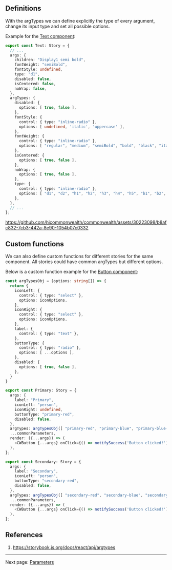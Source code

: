 ## Definitions

With the argTypes we can define explicitly the type of every argument, change its input type and set all possible options.

Example for the [Text component](https://github.com/hicommonwealth/commonwealth/blob/master/packages/commonwealth/.storybook/stories/atoms/Text.stories.tsx):

```typescript
export const Text: Story = {
  // ...
  args: {
    children: "Display1 semi bold",
    fontWeight: "semiBold",
    fontStyle: undefined,
    type: "d1",
    disabled: false,
    isCentered: false,
    noWrap: false,
  },
  argTypes: {
    disabled: {
      options: [ true, false ],
    },
    fontStyle: {
      control: { type: "inline-radio" },
      options: [ undefined, 'italic', 'uppercase' ],
    },
    fontWeight: {
      control: { type: "inline-radio" },
      options: [ "regular", "medium", "semiBold", "bold", "black", "italic", "uppercase" ],
    },
    isCentered: {
      options: [ true, false ],
    },
    noWrap: {
      options: [ true, false ],
    },
    type: {
      control: { type: "inline-radio" },
      options: [ "d1", "d2", "h1", "h2", "h3", "h4", "h5", "b1", "b2", "caption", "buttonSm", "buttonLg", "buttonMini" ],
    },
  },
  // ...
};
```

https://github.com/hicommonwealth/commonwealth/assets/30223098/b8afc832-7cb3-442a-8e90-1054b07c0332

## Custom functions

We can also define custom functions for different stories for the same component. All stories could have common argTypes but different options.

Below is a custom function example for the [Button component](https://github.com/hicommonwealth/commonwealth/blob/master/packages/commonwealth/.storybook/stories/atoms/Button.stories.tsx):

```typescript
const argTypesObj = (options: string[]) => {
  return {
    iconLeft: {
      control: { type: "select" },
      options: iconOptions,
    },
    iconRight: {
      control: { type: "select" },
      options: iconOptions,
    },
    label: {
      control: { type: "text" },
    },
    buttonType: {
      control: { type: "radio" },
      options: [ ...options ],
    },
    disabled: {
      options: [ true, false ],
    },
  }
}

export const Primary: Story = {
  args: {
    label: "Primary",
    iconLeft: "person",
    iconRight: undefined,
    buttonType: "primary-red",
    disabled: false,
  },
  argTypes: argTypesObj([ "primary-red", "primary-blue", "primary-blue-dark", "primary-black" ]),
  ...commonParameters,
  render: ({...args}) => (
    <CWButton {...args} onClick={() => notifySuccess('Button clicked!')} />
  ),
};

export const Secondary: Story = {
  args: {
    label: "Secondary",
    iconLeft: "person",
    buttonType: "secondary-red",
    disabled: false,
  },
  argTypes: argTypesObj([ "secondary-red", "secondary-blue", "secondary-blue-dark", "secondary-black" ]),
  ...commonParameters,
  render: ({...args}) => (
    <CWButton {...args} onClick={() => notifySuccess('Button clicked!') } />
  ),
};
```

## References

1. https://storybook.js.org/docs/react/api/argtypes

---

Next page: [Parameters](https://github.com/hicommonwealth/commonwealth/wiki/Parameters)